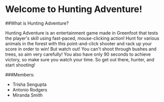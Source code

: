# Welcome to Hunting Adventure!

##What is Hunting Adventure?

Hunting Adventure is an entertainment game made in Greenfoot that tests the player's skill using fast-paced, mouse-clicking action! Hunt for various animals in the forest with this point-and-click shooter and rack up your score in order to win! But watch out! You can't shoot through bushes and trees, so aim very carefully! You also have only 90 seconds to achieve victory, so make sure you watch your time. So get out there, hunter, and start shooting!

###Members:
- Trisha Sengupta
- Antonio Rodgers
- Miranda Smith

